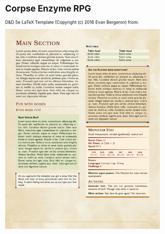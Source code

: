 # Corpse Enzyme RPG

D&D 5e LaTeX Template (Copyright (c) 2016 Evan Bergeron) from:

![Preview](https://github.com/evanbergeron/DND-5e-LaTeX-Template/raw/master/scrot.png)